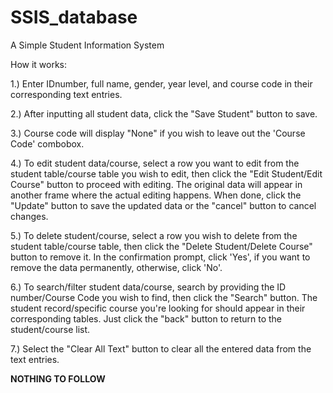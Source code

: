 # SSIS_database
A Simple Student Information System

How it works:

1.) Enter IDnumber, full name, gender, year level, and course code in their corresponding text entries.

2.) After inputting all student data, click the "Save Student" button to save.

3.) Course code will display "None" if you wish to leave out the 'Course Code' combobox.

4.) To edit student data/course, select a row you want to edit from the student table/course table you wish to edit, then click the "Edit Student/Edit Course" button to proceed with editing. The original data will appear in another frame where the actual editing happens. When done, click the "Update" button to save the updated data or the "cancel" button to cancel changes.

5.) To delete student/course, select a row you wish to delete from the student table/course table, then click the "Delete Student/Delete Course" button to remove it. In the confirmation prompt, click 'Yes', if you want to remove the data permanently, otherwise, click 'No'.

6.) To search/filter student data/course, search by providing the ID number/Course Code you wish to find, then click the "Search" button. The student record/specific course you're looking for should appear in their corresponding tables. 
Just click the "back" button to return to the student/course list.

7.) Select the "Clear All Text" button to clear all the entered data from the text entries.

**NOTHING TO FOLLOW**
